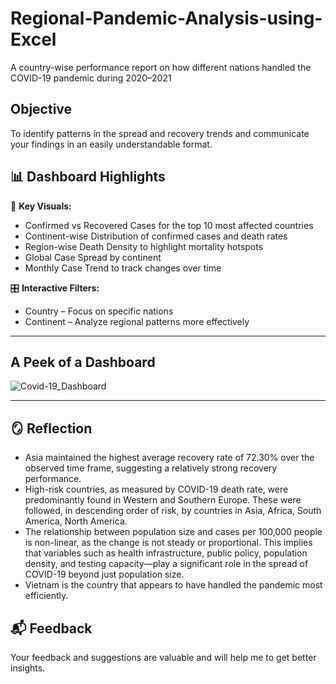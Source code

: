 # Regional-Pandemic-Analysis-using-Excel
A country-wise performance report on how different  nations handled the COVID-19 pandemic during 2020–2021

## Objective

To identify patterns in the spread and recovery trends and communicate your findings in an easily understandable format.

## 📊 Dashboard Highlights

📌 **Key Visuals:**

  - Confirmed vs Recovered Cases for the top 10 most affected countries
  - Continent-wise Distribution of confirmed cases and death rates
  - Region-wise Death Density to highlight mortality hotspots
  - Global Case Spread by continent
  - Monthly Case Trend to track changes over time

🎛️ **Interactive Filters:**

 - Country – Focus on specific nations
 - Continent – Analyze regional patterns more effectively

---
  
## A Peek of a Dashboard

![Covid-19_Dashboard](https://github.com/user-attachments/assets/be07ac44-9cbc-42f6-9351-889c56dce05c)

---

## 🪞 Reflection

 - Asia maintained the highest average recovery rate of 72.30% over the observed time frame, suggesting a relatively strong recovery performance.
 - High-risk countries, as measured by COVID-19 death rate, were predominantly found in Western and Southern Europe. These were followed, in descending order of risk, by countries in Asia, Africa, South America, North America.
 - The relationship between population size and cases per 100,000 people is non-linear, as the change is not steady or proportional. This implies that variables such as health infrastructure, public policy, population density, and testing capacity—play a significant role in the spread of COVID-19 beyond just population size.
 - Vietnam is the country that appears to have handled the pandemic most efficiently.
   
## 📬 Feedback

Your feedback and suggestions are valuable and will help me to get better insights.


   
